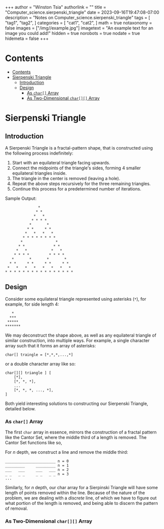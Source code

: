 +++
author = "Winston Tsia"
authorlink = ""
title = "Computer_science.sierpenski_triangle"
date = 2023-09-16T19:47:08-07:00
description = "Notes on Computer_science.sierpenski_triangle"
tags = [
    "tag1",
    "tag2",
]
categories = [
    "cat1",
    "cat2",
]
math = true
notaxonomy = false
images = ["/img/<folder>/example.jpg"]
imagetext = "An example text for an image you could add!"
hidden = true
norobots = true
nodate = true
hidemeta = false
+++

# Contents
- [Contents](#contents)
- [Sierpenski Triangle](#sierpenski-triangle)
  - [Introduction](#introduction)
  - [Design](#design)
    - [As `char[]` Array](#as-char-array)
    - [As Two-Dimensional `char[][]` Array](#as-two-dimensional-char-array)

# Sierpenski Triangle
## Introduction
A Sierpenski Triangle is a fractal-pattern shape, that is constructed using the following process indefinitely:

1. Start with an equilateral triangle facing upwards.
2. Connect the midpoints of the triangle's sides, forming 4 smaller equilateral triangles inside.
3. The triangle in the center is removed (leaving a hole).
4. Repeat the above steps recursively for the three remaining triangles.
5. Continue this process for a predetermined number of iterations.

Sample Output:
```
               * 
              * * 
             *   * 
            * * * * 
           *       * 
          * *     * * 
         *   *   *   * 
        * * * * * * * * 
       *               * 
      * *             * * 
     *   *           *   * 
    * * * *         * * * * 
   *       *       *       * 
  * *     * *     * *     * * 
 *   *   *   *   *   *   *   * 
* * * * * * * * * * * * * * * *
```

## Design
Consider some equilateral triangle represented using asterisks (`*`), for example, for side length 4:
```
   *
  ***
 *****
*******
```
We may deconstruct the shape above, as well as any equilateral triangle of similar construction, into multiple ways. For example, a single character array such that it forms an array of asterisks:

```
char[] traingle = [*,*,*,...,*]
```
or a double character array like so:

```
char[][] triangle ] [
    [*],
    [*, *, *],
    ...
    [*, *, *, ..., *],
]
```

Both yield interesting solutions to constructing our Sierpenski Triangle, detailed below. 

### As `char[]` Array
The first `char` array in essence, mirrors the construction of a fractal pattern like the Cantor Set, where the middle third of a length is removed. The Cantor Set functions like so,

For $n$ depth, we construct a line and remove the middle third:

```
_______________________ n = 0
_________     _________ n = 1
___   ___     ___   ___ n = 2
_ _   _ _     _ _   _ _ n = 3
...
```

Similarly, for $n$ depth, our char array for a Sierpinski Triangle will have some length of points removed within the line. Because of the nature of the problem, we are dealing with a *discrete* line, of which we have to figure out what portion of the length is removed, and being able to discern the pattern of removal. 

### As Two-Dimensional `char[][]` Array
